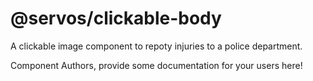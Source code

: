 @servos/clickable-body
===============================================
A clickable image component to repoty injuries to a police department.

Component Authors, provide some documentation for your users here!
